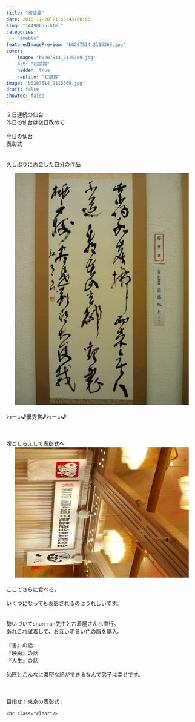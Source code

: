 ```yaml
---
title: "初披露"
date: 2010-11-28T21:55:43+00:00
slug: "14490655-html"
categories:
  - "ameblo"
featuredImagePreview: "b0207514_2115369.jpg"
cover:
    image: "b0207514_2115369.jpg"
    alt: "初披露"
    hidden: true
    caption: "初披露"
image: "b0207514_2115369.jpg"
draft: false
showtoc: false
---
```

２日連続の仙台<br/>
昨日の仙台は後日改めて<br/>
<br/>
今日の仙台<br/>
表彰式<br/>
<br/>
<br/>
久しぶりに再会した自分の作品<br/>
<center><a href="b0207514_2115369.jpg" rel="nofollow"><img src="b0207514_2115369.jpg" alt="初披露_b0207514_2115369.jpg" class="IMAGE_MID" height="613" width="460"/></a></center><br/>
わーい♪優秀賞♪わーい♪<br/>
<br/>
<br/>
<br/>
腹ごしらえして表彰式へ<br/>
<center><a href="b0207514_21211499.jpg" rel="nofollow"><img src="b0207514_21211499.jpg" alt="初披露_b0207514_21211499.jpg" class="IMAGE_MID" height="345" width="460"/></a></center><br/>
ここでさらに食べる。<br/>
<br/>
いくつになっても表彰されるのはうれしいです。<br/>
<br/>
<br/>
勢いづいてshun-ran先生と古着屋さんへ直行。<br/>
あれこれ試着して、お互い明るい色の服を購入。<br/>
<br/>
『書』の話<br/>
『映画』の話<br/>
『人生』の話<br/>
<br/>
師匠とこんなに濃密な話ができるなんて弟子は幸せです。<br/>
<br/>
<br/>
<br/>
目指せ！東京の表彰式！

    <br class="clear"/>